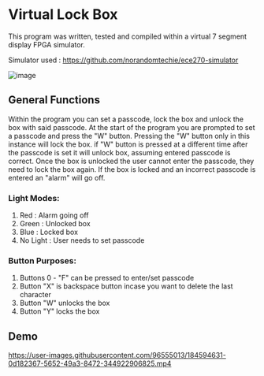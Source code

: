 # Virtual Lock Box

This program was written, tested and compiled within a virtual 7 segment display FPGA simulator.

Simulator used : https://github.com/norandomtechie/ece270-simulator

![image](https://user-images.githubusercontent.com/96555013/184593988-d0664d27-d653-4eff-bd5c-0f8d95ee7a97.png)


## General Functions

Within the program you can set a passcode, lock the box and unlock the box with said passcode. At the start of the program you are prompted to set a passcode
and press the "W" button. Pressing the "W" button only in this instance will lock the box. if "W" button is pressed at a different time after the passcode is set it will unlock
box, assuming entered passcode is correct. Once the box is unlocked the user cannot enter the passcode, they need to lock the box again. If the box is locked and an incorrect
passcode is entered an "alarm" will go off. 

### Light Modes:
1) Red : Alarm going off
2) Green : Unlocked box
3) Blue : Locked box 
4) No Light : User needs to set passcode

### Button Purposes: 

1) Buttons 0 - "F" can be pressed to enter/set passcode 
2) Button "X" is backspace button incase you want to delete the last character 
3) Button "W" unlocks the box 
4) Button "Y" locks the box

## Demo 

https://user-images.githubusercontent.com/96555013/184594631-0d182367-5652-49a3-8472-344922906825.mp4

